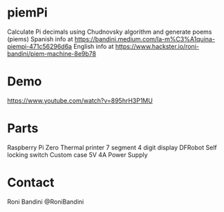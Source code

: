 # piemPi

Calculate Pi decimals using Chudnovsky algorithm and generate poems (piems)
Spanish info at https://bandini.medium.com/la-m%C3%A1quina-piempi-471c56296d6a
English info at https://www.hackster.io/roni-bandini/piem-machine-8e9b78

# Demo 

https://www.youtube.com/watch?v=895hrH3P1MU

# Parts

Raspberry Pi Zero
Thermal printer
7 segment 4 digit display
DFRobot Self locking switch
Custom case
5V 4A Power Supply

# Contact

Roni Bandini @RoniBandini
